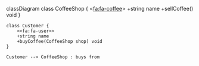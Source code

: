 classDiagram
    class CoffeeShop {
        <<fa:fa-coffee>>
        +string name
        +sellCoffee() void
    }

    class Customer {
        <<fa:fa-user>>
        +string name
        +buyCoffee(CoffeeShop shop) void
    }

    Customer --> CoffeeShop : buys from
